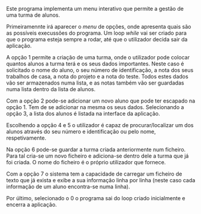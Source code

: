 Este programa implementa um menu interativo que permite a gestão de uma turma de alunos.

Primeiramennte irá aparecer o *menu* de opções, onde apresenta quais são as possíveis execussões do programa. 
Um loop *while* vai ser criado para que o programa esteja sempre a rodar, até que o utilizador decida sair da aplicação.

A opção 1 permite a criação de uma turma, onde o utilizador pode colocar quantos alunos a turma terá e os seus dados importantes. Neste caso é solicitado o nome do aluno, o seu número de identificação, a nota dos seus trabalhos de casa, a nota do projeto e a nota do teste. Todos estes dados vão ser armazenados numa lista, e as notas também vão ser guardadas numa lista dentro da lista de alunos.

Com a opção 2 pode-se adicionar um novo aluno que pode ter escapado na opção 1. Tem de se adicionar na mesma os seus dados.
Selecionando a opção 3, a lista dos alunos é listada na interface da aplicação.

Escolhendo a opção 4 e 5 o utilizador é capaz de procurar/localizar um dos alunos através do seu número e identificação ou pelo nome, respetivamente.

Na opção 6 pode-se guardar a turma criada anteriormente num ficheiro. Para tal cria-se um novo ficheiro e adiciona-se dentro dele a turma que já foi criada. O nome do ficheiro é o próprio utilizador que fornece.

Com a opção 7 o sistema tem a capacidade de carregar um ficheiro de texto que já exista e exibe a sua informação linha por linha (neste caso cada informação de um aluno encontra-se numa linha).

Por último, selecionado o 0 o programa sai do loop criado inicialmente e encerra a aplicação.
